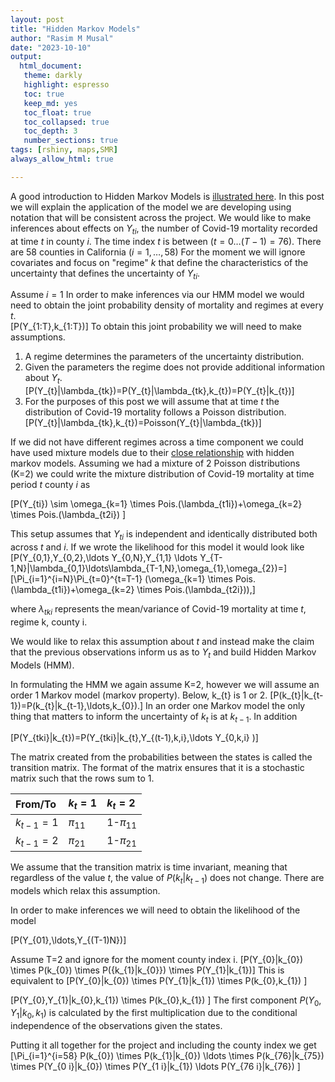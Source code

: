 ```yaml
---
layout: post
title: "Hidden Markov Models"
author: "Rasim M Musal"
date: "2023-10-10"
output:
  html_document:
   theme: darkly
   highlight: espresso
   toc: true
   keep_md: yes
   toc_float: true
   toc_collapsed: true
   toc_depth: 3
   number_sections: true
tags: [rshiny, maps,SMR]
always_allow_html: true

---
```



A good introduction to Hidden Markov Models is [illustrated here](https://nipunbatra.github.io/hmm/). In this post we will explain the application of the model we are developing using notation that will be consistent across the project.
We would like to make inferences about effects on $Y_{ti}$, the number of Covid-19 mortality recorded at time $t$ in county $i$. The time index $t$ is between $(t=0 \ldots (T-1)=76)$. There are 58 counties in California $(i=1, \ldots ,58)$ For the moment we will ignore covariates and focus on "regime" $k$ that define the characteristics of the uncertainty that defines the uncertainty of $Y_{ti}$.

Assume $i=1$
In order to make inferences via our HMM model we would need to obtain the joint probability density of mortality and regimes at every $t$.   
\[P(Y_{1:T},k_{1:T})\]
To obtain this joint probability we will need to make assumptions.
1) A regime determines the parameters of the uncertainty distribution.
2) Given the parameters the regime does not provide additional information about $Y_{t}$.  
\[P(Y_{t}|\lambda_{tk})=P(Y_{t}|\lambda_{tk},k_{t})=P(Y_{t}|k_{t})\]
3) For the purposes of this post we will assume that at time $t$ the distribution of Covid-19 mortality follows a Poisson distribution.
\[P(Y_{t}|\lambda_{tk},k_{t})=Poisson(Y_{t}|\lambda_{tk})\]

If we did not have different regimes across a time component we could have used mixture models due to their [close relationship](https://www.utstat.toronto.edu/~rsalakhu/sta4273/notes/Lecture11.pdf) with hidden markov models. Assuming we had a mixture of 2 Poisson distributions (K=2) we could write the mixture distribution of Covid-19 mortality at time period $t$ county $i$ as 

\[P(Y_{ti}) \sim \omega_{k=1} \times Pois.(\lambda_{t1i})+\omega_{k=2} \times Pois.(\lambda_{t2i}) \]

This setup assumes that $Y_{ti}$ is independent and identically distributed both across $t$ and $i$. If we wrote the likelihood for this model it would look like
\[P(Y_{0,1},Y_{0,2},\ldots Y_{0,N},Y_{1,1} \ldots Y_{T-1,N}|\lambda_{0,1}\ldots\lambda_{T-1,N},\omega_{1},\omega_{2})=\]
\[\Pi_{i=1}^{i=N}\Pi_{t=0}^{t=T-1}  (\omega_{k=1} \times Pois.(\lambda_{t1i})+\omega_{k=2} \times Pois.(\lambda_{t2i})),\]

where $\lambda_{tki}$ represents the mean/variance of Covid-19 mortality at time $t$, regime k, county i.

We would like to relax this assumption about $t$ and instead make the claim that the previous observations inform us as to $Y_{t}$ and build Hidden Markov Models (HMM).

In formulating the HMM we again assume K=2, however we will assume an order 1 Markov model (markov property). Below, k_{t} is 1 or 2.
\[P(k_{t}|k_{t-1})=P(k_{t}|k_{t-1},\ldots,k_{0}).\]
In an order one Markov model the only thing that matters to inform the uncertainty of $k_{t}$ is at  $k_{t-1}$.
In addition 

\[P(Y_{tki}|k_{t})=P(Y_{tki}|k_{t},Y_{(t-1),k,i},\ldots Y_{0,k,i} )\]

The matrix created from the probabilities between the states is called the transition matrix. The format of the matrix ensures that it is a stochastic matrix such that the rows sum to 1. 
                                                  

| From/To | $k_{t}=1$ | $k_{t}=2$ | 
|:-------|:------|:-----------|
| $k_{t-1}=1$ | $\pi_{11}$ | 1-$\pi_{11}$ |
| $k_{t-1}=2$ | $\pi_{21}$ | 1-$\pi_{21}$ |

We assume that the transition matrix is time invariant, meaning that regardless of the value $t$, the value of $P(k_{t}|k_{t-1})$ does not change. There are models which relax this assumption.  

In order to make inferences we will need to obtain the likelihood of the model

\[P(Y_{01},\ldots,Y_{(T-1)N})\]

Assume T=2 and ignore for the moment county index i.
\[P(Y_{0}|k_{0}) \times P(k_{0}) \times P({k_{1}|k_{0}}) \times P(Y_{1}|k_{1})\]
This is equivalent to 
\[P(Y_{0}|k_{0}) \times P(Y_{1}|k_{1}) \times P(k_{0},k_{1}) \]

\[P(Y_{0},Y_{1}|k_{0},k_{1}) \times P(k_{0},k_{1}) \]
The first component $P(Y_{0},Y_{1}|k_{0},k_{1})$ is calculated by the first multiplication due to the conditional independence of the observations given the states. 


Putting it all together for the project and including the county index we get
\[\Pi_{i=1}^{i=58} P(k_{0}) \times P(k_{1}|k_{0}) \ldots \times P(k_{76}|k_{75}) \times P(Y_{0 i}|k_{0}) \times P(Y_{1 i}|k_{1}) \ldots P(Y_{76 i}|k_{76}) \]




                                             







